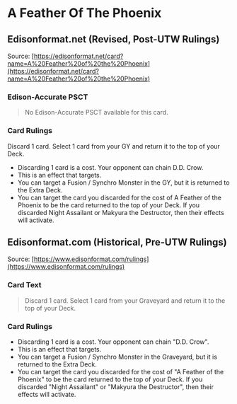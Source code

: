 # A Feather Of The Phoenix

## Edisonformat.net (Revised, Post-UTW Rulings)

Source: [https://edisonformat.net/card?name=A%20Feather%20of%20the%20Phoenix](https://edisonformat.net/card?name=A%20Feather%20of%20the%20Phoenix)

### Edison-Accurate PSCT

> No Edison-Accurate PSCT available for this card.

### Card Rulings

Discard 1 card. Select 1 card from your GY and return it to the top of your Deck.
*   Discarding 1 card is a cost. Your opponent can chain D.D. Crow.
*   This is an effect that targets.
*   You can target a Fusion / Synchro Monster in the GY, but it is returned to the Extra Deck.
*   You can target the card you discarded for the cost of A Feather of the Phoenix to be the card returned to the top of your Deck. If you discarded Night Assailant or Makyura the Destructor, then their effects will activate.


## Edisonformat.com (Historical, Pre-UTW Rulings)

Source: [https://www.edisonformat.com/rulings](https://www.edisonformat.com/rulings)

### Card Text

> Discard 1 card. Select 1 card from your Graveyard and return it to the top of your Deck.

### Card Rulings

*   Discarding 1 card is a cost. Your opponent can chain "D.D. Crow".
*   This is an effect that targets.
*   You can target a Fusion / Synchro Monster in the Graveyard, but it is returned to the Extra Deck.
*   You can target the card you discarded for the cost of "A Feather of the Phoenix" to be the card returned to the top of your Deck. If you discarded "Night Assailant" or "Makyura the Destructor", then their effects will activate.


